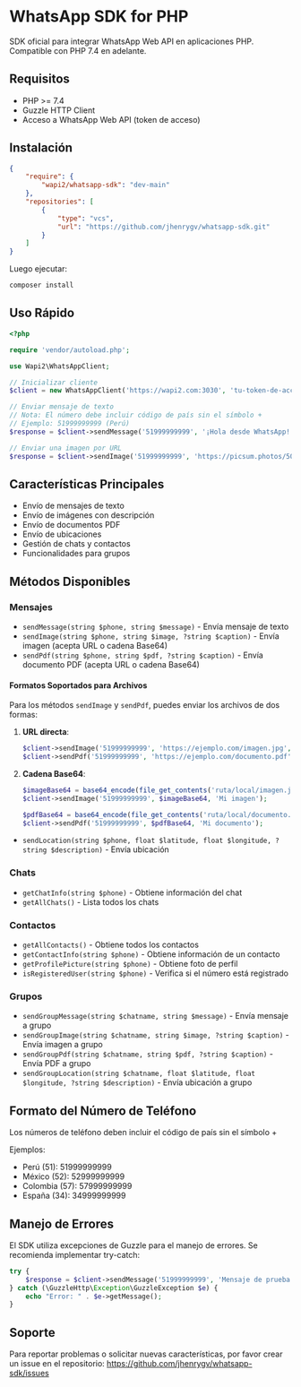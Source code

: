 # WhatsApp SDK for PHP

SDK oficial para integrar WhatsApp Web API en aplicaciones PHP. Compatible con PHP 7.4 en adelante.

## Requisitos

- PHP >= 7.4
- Guzzle HTTP Client
- Acceso a WhatsApp Web API (token de acceso)

## Instalación

```json
{
    "require": {
        "wapi2/whatsapp-sdk": "dev-main"
    },
    "repositories": [
        {
            "type": "vcs",
            "url": "https://github.com/jhenrygv/whatsapp-sdk.git"
        }
    ]
}
```

Luego ejecutar:
```bash
composer install
```

## Uso Rápido

```php
<?php

require 'vendor/autoload.php';

use Wapi2\WhatsAppClient;

// Inicializar cliente
$client = new WhatsAppClient('https://wapi2.com:3030', 'tu-token-de-acceso');

// Enviar mensaje de texto
// Nota: El número debe incluir código de país sin el símbolo +
// Ejemplo: 51999999999 (Perú)
$response = $client->sendMessage('51999999999', '¡Hola desde WhatsApp!');

// Enviar una imagen por URL
$response = $client->sendImage('51999999999', 'https://picsum.photos/500/500.jpg', 'Mi imagen de prueba');
```

## Características Principales

- Envío de mensajes de texto
- Envío de imágenes con descripción
- Envío de documentos PDF
- Envío de ubicaciones
- Gestión de chats y contactos
- Funcionalidades para grupos

## Métodos Disponibles

### Mensajes
- `sendMessage(string $phone, string $message)` - Envía mensaje de texto
- `sendImage(string $phone, string $image, ?string $caption)` - Envía imagen (acepta URL o cadena Base64)
- `sendPdf(string $phone, string $pdf, ?string $caption)` - Envía documento PDF (acepta URL o cadena Base64)

#### Formatos Soportados para Archivos

Para los métodos `sendImage` y `sendPdf`, puedes enviar los archivos de dos formas:

1. **URL directa**: 
   ```php
   $client->sendImage('51999999999', 'https://ejemplo.com/imagen.jpg', 'Mi imagen');
   $client->sendPdf('51999999999', 'https://ejemplo.com/documento.pdf', 'Mi documento');
   ```

2. **Cadena Base64**:
   ```php
   $imageBase64 = base64_encode(file_get_contents('ruta/local/imagen.jpg'));
   $client->sendImage('51999999999', $imageBase64, 'Mi imagen');
   
   $pdfBase64 = base64_encode(file_get_contents('ruta/local/documento.pdf'));
   $client->sendPdf('51999999999', $pdfBase64, 'Mi documento');
   ```
- `sendLocation(string $phone, float $latitude, float $longitude, ?string $description)` - Envía ubicación

### Chats
- `getChatInfo(string $phone)` - Obtiene información del chat
- `getAllChats()` - Lista todos los chats

### Contactos
- `getAllContacts()` - Obtiene todos los contactos
- `getContactInfo(string $phone)` - Obtiene información de un contacto
- `getProfilePicture(string $phone)` - Obtiene foto de perfil
- `isRegisteredUser(string $phone)` - Verifica si el número está registrado

### Grupos
- `sendGroupMessage(string $chatname, string $message)` - Envía mensaje a grupo
- `sendGroupImage(string $chatname, string $image, ?string $caption)` - Envía imagen a grupo
- `sendGroupPdf(string $chatname, string $pdf, ?string $caption)` - Envía PDF a grupo
- `sendGroupLocation(string $chatname, float $latitude, float $longitude, ?string $description)` - Envía ubicación a grupo

## Formato del Número de Teléfono

Los números de teléfono deben incluir el código de país sin el símbolo +

Ejemplos:
- Perú (51): 51999999999
- México (52): 52999999999
- Colombia (57): 57999999999
- España (34): 34999999999

## Manejo de Errores

El SDK utiliza excepciones de Guzzle para el manejo de errores. Se recomienda implementar try-catch:

```php
try {
    $response = $client->sendMessage('51999999999', 'Mensaje de prueba');
} catch (\GuzzleHttp\Exception\GuzzleException $e) {
    echo "Error: " . $e->getMessage();
}
```

## Soporte

Para reportar problemas o solicitar nuevas características, por favor crear un issue en el repositorio:
https://github.com/jhenrygv/whatsapp-sdk/issues